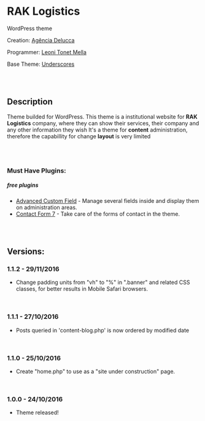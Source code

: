# RAK Logistics
WordPress theme

Creation: [Agência Delucca](http://www.agenciadelucca.com.br)

Programmer: [Leoni Tonet Mella](http://leonimella.com)

Base Theme: [Underscores](http://underscores.me)

<br>
<br>

## Description

Theme builded for WordPress. This theme is a institutional website for __RAK Logistics__ company, where they can show their services, their company and any other information they wish
It's a theme for __content__ administration, therefore the capabillity for change __layout__ is very limited

<br>
<br>

### Must Have Plugins:
##### free plugins

* [Advanced Custom Field](https://wordpress.org/plugins/advanced-custom-fields/) - Manage several fields inside and display them on administration areas.
* [Contact Form 7](https://wordpress.org/plugins/contact-form-7/) - Take care of the forms of contact in the theme.

<br>
<br>

## Versions:

### 1.1.2 - 29/11/2016
* Change padding units from "vh" to "%" in ".banner" and related CSS classes, for better results in Mobile Safari browsers.

<br>

### 1.1.1 - 27/10/2016
* Posts queried in 'content-blog.php' is now ordered by modified date

<br>

### 1.1.0 - 25/10/2016
* Create "home.php" to use as a "site under construction" page.

<br>

### 1.0.0 - 24/10/2016
* Theme released!
